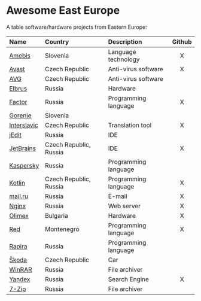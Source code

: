 # Awesome East Europe

A table software/hardware projects from Eastern Europe:


| Name                                                      | Country                  | Description              | Github  |
| :-------------------------------------------------------- | :----------------------- | :----------------------- | :-----: |
| [Amebis](https://github.com/amebis)                       | Slovenia                 | Language technology      | X       |
| [Avast](https://github.com/avast)                         | Czech Republic           | Anti-virus software      | X       |
| [AVG](https://github.com/search?q=avg)                    | Czech Republic           | Anti-virus software      |         |
| [Elbrus](https://github.com/search?q=elbrus)              | Russia                   | Hardware                 |         |
| [Factor](https://github.com/factor)                       | Russia                   | Programming language     | X       |
| [Gorenje](https://github.com/search?q=gorenje)            | Slovenia                 |                          |         |
| [Interslavic](https://github.com/scherebedov/interslavic) | Czech Republic           | Translation tool         | X       |
| [jEdit](https://github.com/search?q=jedit)                | Russia                   | IDE                      |         |
| [JetBrains](https://github.com/JetBrains)                 | Czech Republic, Russia   | IDE                      | X       |
| [Kaspersky](https://github.com/search?q=kaspersky)        | Russia                   | Programming language     |         |
| [Kotlin](https://github.com/kotlin)                       | Czech Republic, Russia   | Programming language     | X       |
| [mail.ru](https://github.com/mailru)                      | Russia                   | E-mail                   | X       |
| [Nginx](https://github.com/nginx)                         | Russia                   | Web server               | X       |
| [Olimex](https://github.com/olimex)                       | Bulgaria                 | Hardware                 | X       |
| [Red](https://github.com/red)                             | Montenegro               | Programming language     | X       |
| [Rapira](https://github.com/search?q=rapira)              | Russia                   | Programming language     |         |
| [Škoda](https://github.com/search?q=skoda)                | Czech Republic           | Car                      |         |
| [WinRAR](https://github.com/search?q=winrar)              | Russia                   | File archiver            |         |
| [Yandex](https://github.com/yandex)                       | Russia                   | Search Engine            | X       |
| [7-Zip](https://github.com/search?q=7z)                   | Russia                   | File archiver            |         |
